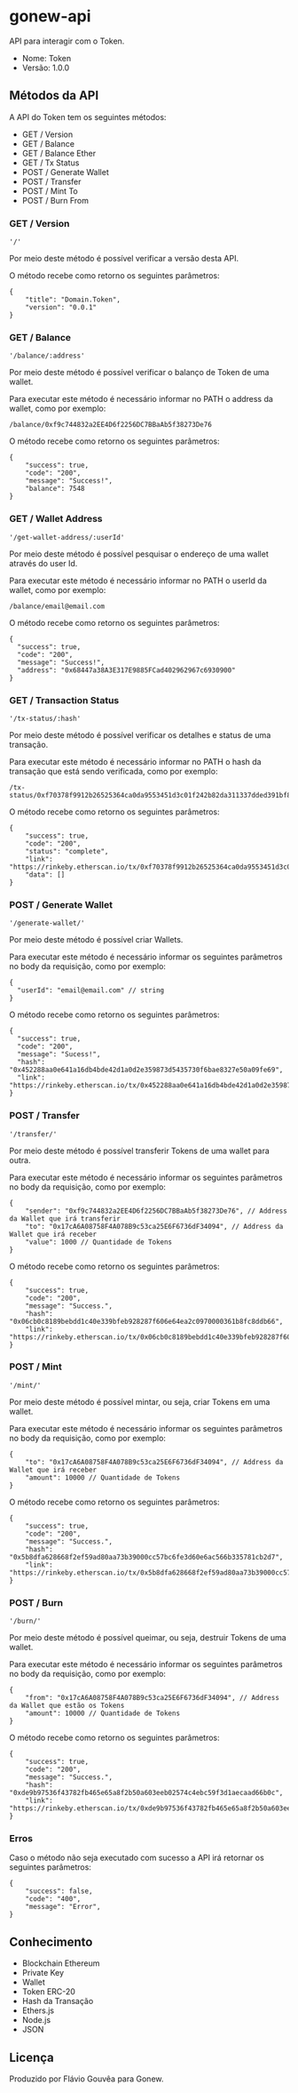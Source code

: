 # gonew-api

API para interagir com o Token.

* Nome: Token
* Versão: 1.0.0

## Métodos da API

A API do Token tem os seguintes métodos:

* GET / Version
* GET / Balance
* GET / Balance Ether
* GET / Tx Status
* POST / Generate Wallet
* POST / Transfer
* POST / Mint To
* POST / Burn From

### GET / Version

```
'/'
```

Por meio deste método é possível verificar a versão desta API.

O método recebe como retorno os seguintes parâmetros:

```
{
    "title": "Domain.Token",
    "version": "0.0.1"
}
```

### GET / Balance

```
'/balance/:address'
```

Por meio deste método é possível verificar o balanço de Token de uma wallet.

Para executar este método é necessário informar no PATH o address da wallet, como por exemplo:

```
/balance/0xf9c744832a2EE4D6f2256DC7BBaAb5f38273De76
```

O método recebe como retorno os seguintes parâmetros:

```
{
    "success": true,
    "code": "200",
    "message": "Success!",
    "balance": 7548
}
```

### GET / Wallet Address

```
'/get-wallet-address/:userId'
```

Por meio deste método é possível pesquisar o endereço de uma wallet através do user Id.

Para executar este método é necessário informar no PATH o userId da wallet, como por exemplo:

```
/balance/email@email.com
```

O método recebe como retorno os seguintes parâmetros:

```
{
  "success": true,
  "code": "200",
  "message": "Success!",
  "address": "0x68447a38A3E317E9885FCad402962967c6930900"
}
```

### GET / Transaction Status

```
'/tx-status/:hash'
```

Por meio deste método é possível verificar os detalhes e status de uma transação.

Para executar este método é necessário informar no PATH o hash da transação que está sendo verificada, como por exemplo:

```
/tx-status/0xf70378f9912b26525364ca0da9553451d3c01f242b82da311337dded391bf89c
```

O método recebe como retorno os seguintes parâmetros:

```
{
    "success": true,
    "code": "200",
    "status": "complete",
    "link": "https://rinkeby.etherscan.io/tx/0xf70378f9912b26525364ca0da9553451d3c01f242b82da311337dded391bf89c",
    "data": []
}
```

### POST / Generate Wallet

```
'/generate-wallet/'
```

Por meio deste método é possível criar Wallets.

Para executar este método é necessário informar os seguintes parâmetros no body da requisição, como por exemplo:

```
{
  "userId": "email@email.com" // string
}
```

O método recebe como retorno os seguintes parâmetros:

```
{
  "success": true,
  "code": "200",
  "message": "Sucess!",
  "hash": "0x452288aa0e641a16db4bde42d1a0d2e359873d5435730f6bae8327e50a09fe69",
  "link": "https://rinkeby.etherscan.io/tx/0x452288aa0e641a16db4bde42d1a0d2e359873d5435730f6bae8327e50a09fe69"
}
```

### POST / Transfer

```
'/transfer/'
```

Por meio deste método é possível transferir Tokens de uma wallet para outra.

Para executar este método é necessário informar os seguintes parâmetros no body da requisição, como por exemplo:

```
{
	"sender": "0xf9c744832a2EE4D6f2256DC7BBaAb5f38273De76", // Address da Wallet que irá transferir
	"to": "0x17cA6A08758F4A078B9c53ca25E6F6736dF34094", // Address da Wallet que irá receber
	"value": 1000 // Quantidade de Tokens
}
```

O método recebe como retorno os seguintes parâmetros:

```
{
    "success": true,
    "code": "200",
    "message": "Success.",
    "hash": "0x06cb0c8189bebdd1c40e339bfeb928287f606e64ea2c0970000361b8fc8ddb66",
    "link": "https://rinkeby.etherscan.io/tx/0x06cb0c8189bebdd1c40e339bfeb928287f606e64ea2c0970000361b8fc8ddb66"
}
```

### POST / Mint

```
'/mint/'
```

Por meio deste método é possível mintar, ou seja, criar Tokens em uma wallet.

Para executar este método é necessário informar os seguintes parâmetros no body da requisição, como por exemplo:

```
{
	"to": "0x17cA6A08758F4A078B9c53ca25E6F6736dF34094", // Address da Wallet que irá receber
	"amount": 10000 // Quantidade de Tokens
}
```

O método recebe como retorno os seguintes parâmetros:

```
{
    "success": true,
    "code": "200",
    "message": "Success.",
    "hash": "0x5b8dfa628668f2ef59ad80aa73b39000cc57bc6fe3d60e6ac566b335781cb2d7",
    "link": "https://rinkeby.etherscan.io/tx/0x5b8dfa628668f2ef59ad80aa73b39000cc57bc6fe3d60e6ac566b335781cb2d7"
}
```

### POST / Burn

```
'/burn/'
```

Por meio deste método é possível queimar, ou seja, destruir Tokens de uma wallet.

Para executar este método é necessário informar os seguintes parâmetros no body da requisição, como por exemplo:

```
{
	"from": "0x17cA6A08758F4A078B9c53ca25E6F6736dF34094", // Address da Wallet que estão os Tokens
	"amount": 10000 // Quantidade de Tokens
}
```

O método recebe como retorno os seguintes parâmetros:

```
{
    "success": true,
    "code": "200",
    "message": "Success.",
    "hash": "0xde9b97536f43782fb465e65a8f2b50a603eeb02574c4ebc59f3d1aecaad66b0c",
    "link": "https://rinkeby.etherscan.io/tx/0xde9b97536f43782fb465e65a8f2b50a603eeb02574c4ebc59f3d1aecaad66b0c"
}
```

### Erros

Caso o método não seja executado com sucesso a API irá retornar os seguintes parâmetros:

```
{
    "success": false,
    "code": "400",
    "message": "Error",
}
```

## Conhecimento

* Blockchain Ethereum
* Private Key
* Wallet
* Token ERC-20
* Hash da Transação
* Ethers.js
* Node.js
* JSON

## Licença

Produzido por Flávio Gouvêa para Gonew.

